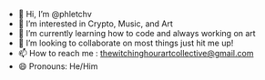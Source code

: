 - 👋 Hi, I’m @phletchv
- 👀 I’m interested in Crypto, Music, and Art
- 🌱 I’m currently learning how to code and always working on art
- 💞️ I’m looking to collaborate on most things just hit me up!
- 📫 How to reach me : thewitchinghourartcollective@gmail.com
- 😄 Pronouns: He/Him
  

<!---
phletchv/phletchv is a ✨ special ✨ repository because its `README.md` (this file) appears on your GitHub profile.
You can click the Preview link to take a look at your changes.
--->
